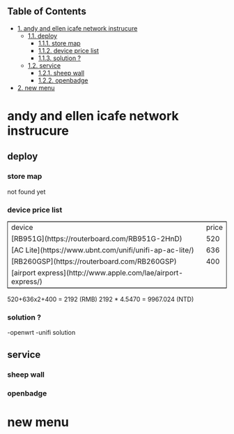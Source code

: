 <div id="table-of-contents">
<h2>Table of Contents</h2>
<div id="text-table-of-contents">
<ul>
<li><a href="#org2b005b7">1. andy and ellen icafe network instrucure</a>
<ul>
<li><a href="#orgf854ec5">1.1. deploy</a>
<ul>
<li><a href="#orgb6de6e9">1.1.1. store map</a></li>
<li><a href="#org5d37f5c">1.1.2. device price list</a></li>
<li><a href="#orgd104930">1.1.3. solution ?</a></li>
</ul>
</li>
<li><a href="#org04753aa">1.2. service</a>
<ul>
<li><a href="#org5f628e7">1.2.1. sheep wall</a></li>
<li><a href="#orgdd81609">1.2.2. openbadge</a></li>
</ul>
</li>
</ul>
</li>
<li><a href="#org3e6b955">2. new menu</a></li>
</ul>
</div>
</div>

<a id="org2b005b7"></a>

# andy and ellen icafe network instrucure


<a id="orgf854ec5"></a>

## deploy


<a id="orgb6de6e9"></a>

### store map

not found yet 


<a id="org5d37f5c"></a>

### device price list

<table border="2" cellspacing="0" cellpadding="6" rules="groups" frame="hsides">


<colgroup>
<col  class="org-left" />

<col  class="org-right" />
</colgroup>
<tbody>
<tr>
<td class="org-left">device</td>
<td class="org-right">price</td>
</tr>


<tr>
<td class="org-left">[RB951G](https://routerboard.com/RB951G-2HnD)</td>
<td class="org-right">520</td>
</tr>


<tr>
<td class="org-left">[AC Lite](https://www.ubnt.com/unifi/unifi-ap-ac-lite/)</td>
<td class="org-right">636</td>
</tr>


<tr>
<td class="org-left">[RB260GSP](https://routerboard.com/RB260GSP)</td>
<td class="org-right">400</td>
</tr>


<tr>
<td class="org-left">[airport express](http://www.apple.com/lae/airport-express/)</td>
<td class="org-right">&#xa0;</td>
</tr>
</tbody>
</table>

520+636x2+400 = 2192 (RMB)
2192 \* 4.5470 = 9967.024 (NTD)


<a id="orgd104930"></a>

### solution ?

-openwrt 
-unifi solution 


<a id="org04753aa"></a>

## service


<a id="org5f628e7"></a>

### sheep wall


<a id="orgdd81609"></a>

### openbadge


<a id="org3e6b955"></a>

# new menu

